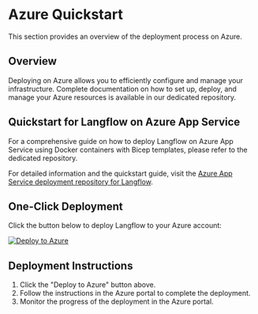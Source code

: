 # Azure Quickstart

This section provides an overview of the deployment process on Azure.

## Overview

Deploying on Azure allows you to efficiently configure and manage your infrastructure. Complete documentation on how to set up, deploy, and manage your Azure resources is available in our dedicated repository.

## Quickstart for Langflow on Azure App Service

For a comprehensive guide on how to deploy Langflow on Azure App Service using Docker containers with Bicep templates, please refer to the dedicated repository.

For detailed information and the quickstart guide, visit the [Azure App Service deployment repository for Langflow](https://github.com/danielgines/langflow-azure-arm-quickstart).

## One-Click Deployment

Click the button below to deploy Langflow to your Azure account:

[![Deploy to Azure](https://aka.ms/deploytoazurebutton)](https://portal.azure.com/#create/Microsoft.Template/uri/https%3A%2F%2Fraw.githubusercontent.com%2Fdanielgines%2Flangflow-azure-arm-quickstart%2Fmain%2Fazure-deploy.json)

## Deployment Instructions

1. Click the "Deploy to Azure" button above.
2. Follow the instructions in the Azure portal to complete the deployment.
3. Monitor the progress of the deployment in the Azure portal.